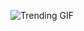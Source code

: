 
<!-- GIF_SECTION -->
![Trending GIF](https://media2.giphy.com/media/v1.Y2lkPThiYjIxNzcydHY3bnpoa2VmNm5maDhqZGVrcG8xYzl2b2p1ZmVjenZrNXo4ODVjeSZlcD12MV9naWZzX3NlYXJjaCZjdD1n/scZPhLqaVOM1qG4lT9/giphy.gif)
<!-- END_GIF_SECTION -->
